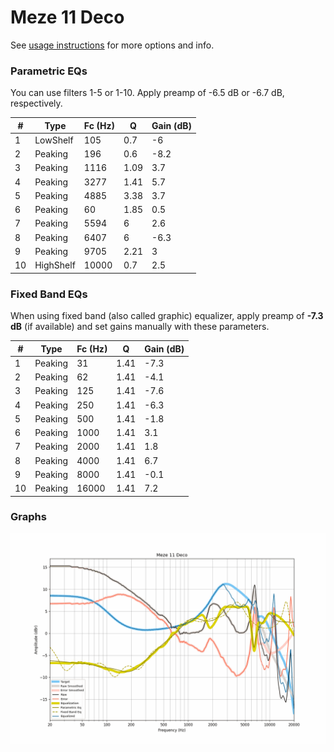 # Meze 11 Deco
See [usage instructions](https://github.com/jaakkopasanen/AutoEq#usage) for more options and info.

### Parametric EQs
You can use filters 1-5 or 1-10. Apply preamp of -6.5 dB or -6.7 dB, respectively.

|   # | Type      |   Fc (Hz) |    Q |   Gain (dB) |
|-----|-----------|-----------|------|-------------|
|   1 | LowShelf  |       105 | 0.7  |        -6   |
|   2 | Peaking   |       196 | 0.6  |        -8.2 |
|   3 | Peaking   |      1116 | 1.09 |         3.7 |
|   4 | Peaking   |      3277 | 1.41 |         5.7 |
|   5 | Peaking   |      4885 | 3.38 |         3.7 |
|   6 | Peaking   |        60 | 1.85 |         0.5 |
|   7 | Peaking   |      5594 | 6    |         2.6 |
|   8 | Peaking   |      6407 | 6    |        -6.3 |
|   9 | Peaking   |      9705 | 2.21 |         3   |
|  10 | HighShelf |     10000 | 0.7  |         2.5 |

### Fixed Band EQs
When using fixed band (also called graphic) equalizer, apply preamp of **-7.3 dB** (if available) and set gains manually with these parameters.

|   # | Type    |   Fc (Hz) |    Q |   Gain (dB) |
|-----|---------|-----------|------|-------------|
|   1 | Peaking |        31 | 1.41 |        -7.3 |
|   2 | Peaking |        62 | 1.41 |        -4.1 |
|   3 | Peaking |       125 | 1.41 |        -7.6 |
|   4 | Peaking |       250 | 1.41 |        -6.3 |
|   5 | Peaking |       500 | 1.41 |        -1.8 |
|   6 | Peaking |      1000 | 1.41 |         3.1 |
|   7 | Peaking |      2000 | 1.41 |         1.8 |
|   8 | Peaking |      4000 | 1.41 |         6.7 |
|   9 | Peaking |      8000 | 1.41 |        -0.1 |
|  10 | Peaking |     16000 | 1.41 |         7.2 |

### Graphs
![](./Meze%2011%20Deco.png)
